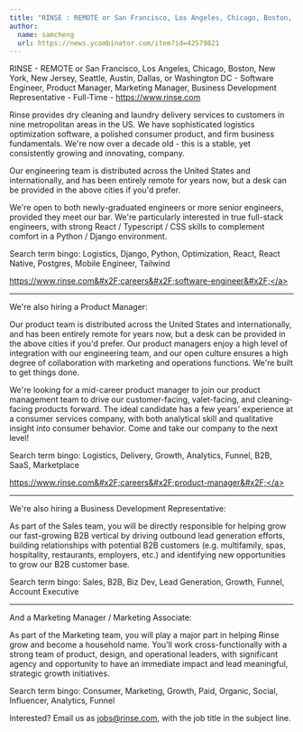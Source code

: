 ```yaml
---
title: "RINSE : REMOTE or San Francisco, Los Angeles, Chicago, Boston, New York, New Jersey, Seattle, Austin, Dallas, or Washington DC"
author:
  name: samcheng
  url: https://news.ycombinator.com/item?id=42579821
---
```

RINSE - REMOTE or San Francisco, Los Angeles, Chicago, Boston, New York, New Jersey, Seattle, Austin, Dallas, or Washington DC - Software Engineer, Product Manager, Marketing Manager, Business Development Representative - Full-Time - <a href="https:&#x2F;&#x2F;www.rinse.com" rel="nofollow">https:&#x2F;&#x2F;www.rinse.com</a>

Rinse provides dry cleaning and laundry delivery services to customers in nine metropolitan areas in the US. We have sophisticated logistics optimization software, a polished consumer product, and firm business fundamentals. We&#x27;re now over a decade old - this is a stable, yet consistently growing and innovating, company.

Our engineering team is distributed across the United States and internationally, and has been entirely remote for years now, but a desk can be provided in the above cities if you&#x27;d prefer.

We&#x27;re open to both newly-graduated engineers or more senior engineers, provided they meet our bar. We&#x27;re particularly interested in true full-stack engineers, with strong React &#x2F; Typescript &#x2F; CSS skills to complement comfort in a Python &#x2F; Django environment.

Search term bingo: Logistics, Django, Python, Optimization, React, React Native, Postgres, Mobile Engineer, Tailwind

<a href="https:&#x2F;&#x2F;www.rinse.com&#x2F;careers&#x2F;software-engineer&#x2F;" rel="nofollow">https:&#x2F;&#x2F;www.rinse.com&#x2F;careers&#x2F;software-engineer&#x2F;</a>

-----------------------------------------------

We&#x27;re also hiring a Product Manager:

Our product team is distributed across the United States and internationally, and has been entirely remote for years now, but a desk can be provided in the above cities if you&#x27;d prefer. Our product managers enjoy a high level of integration with our engineering team, and our open culture ensures a high degree of collaboration with marketing and operations functions. We&#x27;re built to get things done.

We&#x27;re looking for a mid-career product manager to join our product management team to drive our customer-facing, valet-facing, and cleaning-facing products forward. The ideal candidate has a few years&#x27; experience at a consumer services company, with both analytical skill and qualitative insight into consumer behavior. Come and take our company to the next level!

Search term bingo: Logistics, Delivery, Growth, Analytics, Funnel, B2B, SaaS, Marketplace

<a href="https:&#x2F;&#x2F;www.rinse.com&#x2F;careers&#x2F;product-manager&#x2F;" rel="nofollow">https:&#x2F;&#x2F;www.rinse.com&#x2F;careers&#x2F;product-manager&#x2F;</a>

-----------------------------------------------

We&#x27;re also hiring a Business Development Representative:

As part of the Sales team, you will be directly responsible for helping grow our fast-growing B2B vertical by driving outbound lead generation efforts, building relationships with potential B2B customers (e.g. multifamily, spas, hospitality, restaurants, employers, etc.) and identifying new opportunities to grow our B2B customer base.

Search term bingo: Sales, B2B, Biz Dev, Lead Generation, Growth, Funnel, Account Executive

-----------------------------------------------

And a Marketing Manager &#x2F; Marketing Associate:

As part of the Marketing team, you will play a major part in helping Rinse grow and become a household name.  You’ll work cross-functionally with a strong team of product, design, and operational leaders, with significant agency and opportunity to have an immediate impact and lead meaningful, strategic growth initiatives.

Search term bingo: Consumer, Marketing, Growth, Paid, Organic, Social, Influencer, Analytics, Funnel

Interested? Email us as jobs@rinse.com, with the job title in the subject line.
<JobApplication />
